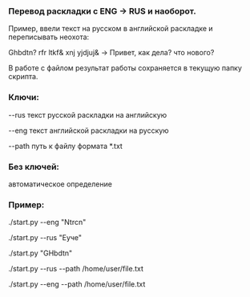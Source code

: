 ### Перевод раскладки с ENG -> RUS и наоборот.
Пример, ввели текст на русском в английской раскладке и переписывать неохота:

Ghbdtn? rfr ltkf& xnj yjdjuj& -> Привет, как дела? что нового?

В работе с файлом результат работы сохраняется в текущую папку скрипта.

### Ключи:
--rus    текст русской раскладки на английскую

--eng    текст английской раскладки на русскую

--path   путь к файлу формата *.txt


### Без ключей:

автоматическое определение


### Пример:
./start.py --eng "Ntrcn"

./start.py --rus "Еуче"

./start.py "GHbdtn"

./start.py --rus --path /home/user/file.txt

./start.py --eng --path /home/user/file.txt